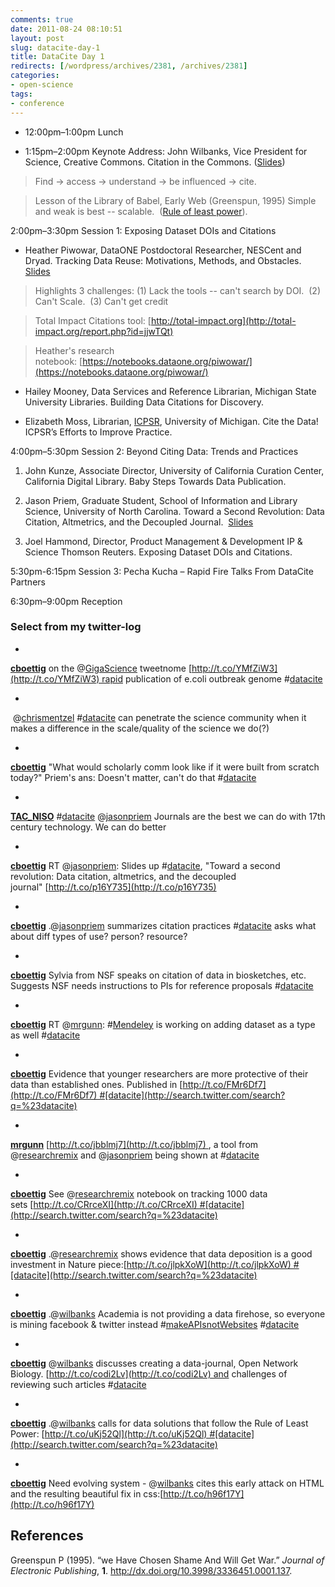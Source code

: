 ```yaml
---
comments: true
date: 2011-08-24 08:10:51
layout: post
slug: datacite-day-1
title: DataCite Day 1
redirects: [/wordpress/archives/2381, /archives/2381]
categories:
- open-science
tags:
- conference
---
```



	
  * 12:00pm–1:00pm Lunch

	
  * 1:15pm–2:00pm Keynote Address: John Wilbanks, Vice President for Science, Creative Commons. Citation in the Commons. ([Slides](http://www.slideshare.net/wilbanks/datacite-wilbanks))




> 

> 
> Find -> access -> understand -> be influenced -> cite.
> 
> 

> 
> Lesson of the Library of Babel, Early Web (Greenspun, 1995) Simple and weak is best -- scalable.  ([Rule of least power](http://t.co/uKj52Ql)).


2:00pm–3:30pm Session 1: Exposing Dataset DOIs and Citations



	
  * Heather Piwowar, DataONE Postdoctoral Researcher, NESCent and Dryad. Tracking Data Reuse: Motivations, Methods, and Obstacles. [Slides](http://www.slideshare.net/hpiwowar/data-citation-from-the-perspective-of-tracking-data-reuse)




> 

> 
> Highlights 3 challenges: (1) Lack the tools -- can't search by DOI.  (2) Can't Scale.  (3) Can't get credit
> 
> 

> 
> Total Impact Citations tool: [http://total-impact.org](http://total-impact.org/report.php?id=jjwTQt)
> 
> 

> 
> 

> 
> Heather's research notebook: [https://notebooks.dataone.org/piwowar/](https://notebooks.dataone.org/piwowar/)





	
  * Hailey Mooney, Data Services and Reference Librarian, Michigan State University Libraries. Building Data Citations for Discovery.



	
  * Elizabeth Moss, Librarian, [ICPSR](http://www.icpsr.umich.edu/icpsrweb/ICPSR/), University of Michigan. Cite the Data! ICPSR’s Efforts to Improve Practice.


4:00pm–5:30pm Session 2: Beyond Citing Data: Trends and Practices

	
  1. John Kunze, Associate Director, University of California Curation Center, California Digital Library. Baby Steps Towards Data Publication.

	
  2. Jason Priem, Graduate Student, School of Information and Library Science, University of North Carolina. Toward a Second Revolution: Data Citation, Altmetrics, and the Decoupled Journal.  [Slides](https://docs.google.com/present/view?id=0ASyDkfrsAcUjZGRmZzc4N2NfMjgwZjU3aDVuZ3E&hl=en_US)

	
  3. Joel Hammond, Director, Product Management & Development IP & Science Thomson Reuters. Exposing Dataset DOIs and Citations.


5:30pm-6:15pm Session 3: Pecha Kucha – Rapid Fire Talks From DataCite Partners



6:30pm–9:00pm Reception


### Select from my twitter-log








	
  * 





**[cboettig](http://twitter.com/cboettig)** on the @[GigaScience](http://twitter.com/GigaScience) tweetnome [http://t.co/YMfZiW3](http://t.co/YMfZiW3) rapid publication of e.coli outbreak genome #[datacite](http://search.twitter.com/search?q=%23datacite)





	
  * 





 @[chrismentzel](http://twitter.com/chrismentzel) #[datacite](http://search.twitter.com/search?q=%23datacite) can penetrate the science community when it makes a difference in the scale/quality of the science we do(?)





	
  * 





**[cboettig](http://twitter.com/cboettig)** "What would scholarly comm look like if it were built from scratch today?" Priem's ans: Doesn't matter, can't do that #[datacite](http://search.twitter.com/search?q=%23datacite)





	
  * 





**[TAC_NISO](http://twitter.com/TAC_NISO)** #[datacite](http://search.twitter.com/search?q=%23datacite) @[jasonpriem](http://twitter.com/jasonpriem) Journals are the best we can do with 17th century technology. We can do better





	
  * 





**[cboettig](http://twitter.com/cboettig)** RT @[jasonpriem](http://twitter.com/jasonpriem): Slides up #[datacite](http://search.twitter.com/search?q=%23datacite), "Toward a second revolution: Data citation, altmetrics, and the decoupled journal" [http://t.co/p16Y735](http://t.co/p16Y735)





	
  * 





**[cboettig](http://twitter.com/cboettig)** .@[jasonpriem](http://twitter.com/jasonpriem) summarizes citation practices <person> <uses> <resource> #[datacite](http://search.twitter.com/search?q=%23datacite) asks what about diff types of use? person? resource?





	
  * 





**[cboettig](http://twitter.com/cboettig)** Sylvia from NSF speaks on citation of data in biosketches, etc. Suggests NSF needs instructions to PIs for reference proposals #[datacite](http://search.twitter.com/search?q=%23datacite)





	
  * 





**[cboettig](http://twitter.com/cboettig)** RT @[mrgunn](http://twitter.com/mrgunn): #[Mendeley](http://search.twitter.com/search?q=%23Mendeley) is working on adding dataset as a type as well #[datacite](http://search.twitter.com/search?q=%23datacite)





	
  * 





**[cboettig](http://twitter.com/cboettig)** Evidence that younger researchers are more protective of their data than established ones. Published in [http://t.co/FMr6Df7](http://t.co/FMr6Df7) #[datacite](http://search.twitter.com/search?q=%23datacite)





	
  * 





**[mrgunn](http://twitter.com/mrgunn)** [http://t.co/jbblmj7](http://t.co/jbblmj7) , a tool from @[researchremix](http://twitter.com/researchremix) and @[jasonpriem](http://twitter.com/jasonpriem) being shown at #[datacite](http://search.twitter.com/search?q=%23datacite)





	
  * 





**[cboettig](http://twitter.com/cboettig)** See @[researchremix](http://twitter.com/researchremix) notebook on tracking 1000 data sets [http://t.co/CRrceXI](http://t.co/CRrceXI) #[datacite](http://search.twitter.com/search?q=%23datacite)





	
  * 





**[cboettig](http://twitter.com/cboettig)** .@[researchremix](http://twitter.com/researchremix) shows evidence that data deposition is a good investment in Nature piece:[http://t.co/jlpkXoW](http://t.co/jlpkXoW) #[datacite](http://search.twitter.com/search?q=%23datacite)





	
  * 





**[cboettig](http://twitter.com/cboettig)** .@[wilbanks](http://twitter.com/wilbanks) Academia is not providing a data firehose, so everyone is mining facebook & twitter instead #[makeAPIsnotWebsites](http://search.twitter.com/search?q=%23makeAPIsnotWebsites) #[datacite](http://search.twitter.com/search?q=%23datacite)





	
  * 





**[cboettig](http://twitter.com/cboettig)** @[wilbanks](http://twitter.com/wilbanks) discusses creating a data-journal, Open Network Biology. [http://t.co/codi2Lv](http://t.co/codi2Lv) and challenges of reviewing such articles #[datacite](http://search.twitter.com/search?q=%23datacite)





	
  * 





**[cboettig](http://twitter.com/cboettig)** .@[wilbanks](http://twitter.com/wilbanks) calls for data solutions that follow the Rule of Least Power: [http://t.co/uKj52Ql](http://t.co/uKj52Ql) #[datacite](http://search.twitter.com/search?q=%23datacite)





	
  * 





**[cboettig](http://twitter.com/cboettig)** Need evolving system - @[wilbanks](http://twitter.com/wilbanks) cites this early attack on HTML and the resulting beautiful fix in css:[http://t.co/h96f17Y](http://t.co/h96f17Y)







## References

<p>Greenspun P (1995).
&ldquo;we Have Chosen Shame And Will Get War.&rdquo;
<EM>Journal of Electronic Publishing</EM>, <B>1</B>.
<a href="http://dx.doi.org/10.3998/3336451.0001.137">http://dx.doi.org/10.3998/3336451.0001.137</a>.
